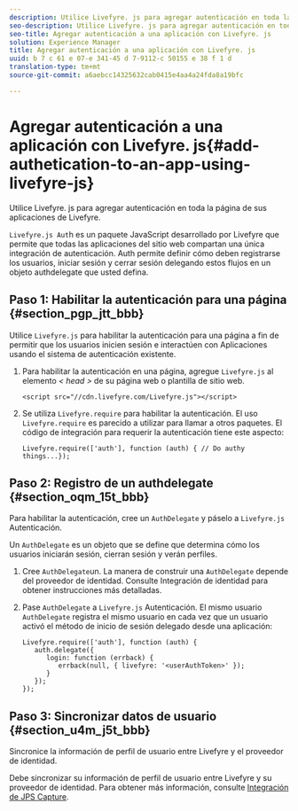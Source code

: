 ```yaml
---
description: Utilice Livefyre. js para agregar autenticación en toda la página de sus aplicaciones de Livefyre.
seo-description: Utilice Livefyre. js para agregar autenticación en toda la página de sus aplicaciones de Livefyre.
seo-title: Agregar autenticación a una aplicación con Livefyre. js
solution: Experience Manager
title: Agregar autenticación a una aplicación con Livefyre. js
uuid: b 7 c 61 e 07-e 341-45 d 7-9112-c 50155 e 38 f 1 d
translation-type: tm+mt
source-git-commit: a6aebcc14325632cab0415e4aa4a24fda8a19bfc

---
```



# Agregar autenticación a una aplicación con Livefyre. js{#add-authetication-to-an-app-using-livefyre-js}

Utilice Livefyre. js para agregar autenticación en toda la página de sus aplicaciones de Livefyre.

`Livefyre.js Aut`h es un paquete JavaScript desarrollado por Livefyre que permite que todas las aplicaciones del sitio web compartan una única integración de autenticación. Auth permite definir cómo deben registrarse los usuarios, iniciar sesión y cerrar sesión delegando estos flujos en un objeto authdelegate que usted defina.

## Paso 1: Habilitar la autenticación para una página {#section_pgp_jtt_bbb}

Utilice `Livefyre.js` para habilitar la autenticación para una página a fin de permitir que los usuarios inicien sesión e interactúen con Aplicaciones usando el sistema de autenticación existente.

1. Para habilitar la autenticación en una página, agregue `Livefyre.js` al elemento *&lt; head &gt;* de su página web o plantilla de sitio web.

   ```
   <script src="//cdn.livefyre.com/Livefyre.js"></script>
   ```

1. Se utiliza `Livefyre.require` para habilitar la autenticación. El uso `Livefyre.require` es parecido a utilizar para llamar a otros paquetes. El código de integración para requerir la autenticación tiene este aspecto:

   ```
   Livefyre.require(['auth'], function (auth) { // Do authy things...});
   ```

## Paso 2: Registro de un authdelegate {#section_oqm_15t_bbb}

Para habilitar la autenticación, cree un `AuthDelegate` y páselo a `Livefyre.js` Autenticación.

Un `AuthDelegate` es un objeto que se define que determina cómo los usuarios iniciarán sesión, cierran sesión y verán perfiles.

1. Cree `AuthDelegate`un. La manera de construir una `AuthDelegate` depende del proveedor de identidad. Consulte Integración de identidad para obtener instrucciones más detalladas.

1. Pase `AuthDelegate` a `Livefyre.js` Autenticación. El mismo usuario `AuthDelegate` registra el mismo usuario en cada vez que un usuario activó el método de inicio de sesión delegado desde una aplicación:

   ```
   Livefyre.require(['auth'], function (auth) { 
      auth.delegate({ 
         login: function (errback) { 
            errback(null, { livefyre: '<userAuthToken>' }); 
         }    
      });  
   });
   ```

## Paso 3: Sincronizar datos de usuario {#section_u4m_j5t_bbb}

Sincronice la información de perfil de usuario entre Livefyre y el proveedor de identidad.

Debe sincronizar su información de perfil de usuario entre Livefyre y su proveedor de identidad. Para obtener más información, consulte [Integración de JPS Capture](/help/implementation/c-livefyre-identity-comp/c-janrain-capture-backplane-comp.md).
